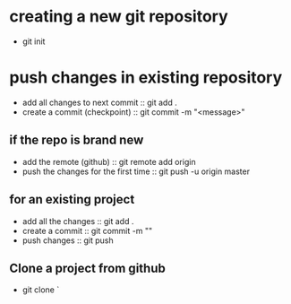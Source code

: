 # creating a new git repository
- git init

# push changes in existing repository
- add all changes to next commit :: git add .
- create a commit (checkpoint)   :: git commit -m "\<message\>"

## if the repo is brand new
- add the remote (github) :: git remote add origin <link from github>
- push the changes for the first time :: git push -u origin master

## for an existing project
- add all the changes :: git add .
- create a commit :: git commit -m "<message>"
- push changes :: git push


## Clone a project from github
- git clone <link>`